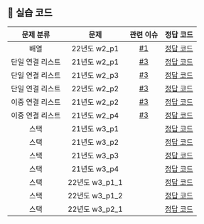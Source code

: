 ## 🌱 실습 코드


| 문제 분류 | 문제 | 관련 이슈 | 정답 코드 |
| :--: | :--: | :--: | :--: |
| 배열 | 22년도 w2_p1 | [#1](https://github.com/Landvibe-DataStructure-2023Study/LimJumin/issues/1) |[정답 코드](https://github.com/Landvibe-DataStructure-2023Study/LimJumin/blob/main/22%20%EC%8B%A4%EC%8A%B5%20%EC%BD%94%EB%93%9C/w2_p1.cpp)|
| 단일 연결 리스트 | 21년도 w2_p1 | [#3](https://github.com/Landvibe-DataStructure-2023Study/LimJumin/issues/3) |[정답 코드](https://github.com/Landvibe-DataStructure-2023Study/LimJumin/blob/main/21%20%EC%8B%A4%EC%8A%B5%20%EC%BD%94%EB%93%9C/21_w2_p1.cpp)| 
| 단일 연결 리스트 | 21년도 w2_p3 | [#3](https://github.com/Landvibe-DataStructure-2023Study/LimJumin/issues/3) |[정답 코드](https://github.com/Landvibe-DataStructure-2023Study/LimJumin/blob/main/21%20%EC%8B%A4%EC%8A%B5%20%EC%BD%94%EB%93%9C/21_w2_p3.cpp)|
| 단일 연결 리스트 | 22년도 w2_p2 | [#3](https://github.com/Landvibe-DataStructure-2023Study/LimJumin/issues/3) |[정답 코드](https://github.com/Landvibe-DataStructure-2023Study/LimJumin/blob/main/22%20%EC%8B%A4%EC%8A%B5%20%EC%BD%94%EB%93%9C/w2_p2.cpp)|
| 이중 연결 리스트 | 21년도 w2_p2 | [#3](https://github.com/Landvibe-DataStructure-2023Study/LimJumin/issues/3)|[정답 코드](https://github.com/Landvibe-DataStructure-2023Study/LimJumin/blob/main/21%20%EC%8B%A4%EC%8A%B5%20%EC%BD%94%EB%93%9C/21_w2_p2.cpp)|
| 이중 연결 리스트 | 21년도 w2_p4 | [#3](https://github.com/Landvibe-DataStructure-2023Study/LimJumin/issues/3)|[정답 코드](https://github.com/Landvibe-DataStructure-2023Study/LimJumin/blob/main/21%20%EC%8B%A4%EC%8A%B5%20%EC%BD%94%EB%93%9C/21_w2_p4.cpp)|
| 스택 | 21년도 w3_p1 | |[정답 코드](https://github.com/Landvibe-DataStructure-2023Study/LimJumin/blob/main/21%20%EC%8B%A4%EC%8A%B5%20%EC%BD%94%EB%93%9C/%EC%8A%A4%ED%83%9D/21_w3_p1.cpp)|
| 스택 | 21년도 w3_p2 | |[정답 코드](https://github.com/Landvibe-DataStructure-2023Study/LimJumin/blob/main/21%20%EC%8B%A4%EC%8A%B5%20%EC%BD%94%EB%93%9C/%EC%8A%A4%ED%83%9D/21_w3_p2.cpp)|
| 스택 | 21년도 w3_p3 | |[정답 코드](https://github.com/Landvibe-DataStructure-2023Study/LimJumin/blob/main/21%20%EC%8B%A4%EC%8A%B5%20%EC%BD%94%EB%93%9C/%EC%8A%A4%ED%83%9D/21_w3_p3.cpp)|
| 스택 | 21년도 w3_p4 | |[정답 코드](https://github.com/Landvibe-DataStructure-2023Study/LimJumin/blob/main/21%20%EC%8B%A4%EC%8A%B5%20%EC%BD%94%EB%93%9C/%EC%8A%A4%ED%83%9D/21_w3_p4.cpp)|
| 스택 | 22년도 w3_p1_1 | |[정답 코드](https://github.com/Landvibe-DataStructure-2023Study/LimJumin/blob/main/22%20%EC%8B%A4%EC%8A%B5%20%EC%BD%94%EB%93%9C/%EC%8A%A4%ED%83%9D/w3_p1_1.cpp)|
| 스택 | 22년도 w3_p1_2 | |[정답 코드](https://github.com/Landvibe-DataStructure-2023Study/LimJumin/blob/main/22%20%EC%8B%A4%EC%8A%B5%20%EC%BD%94%EB%93%9C/%EC%8A%A4%ED%83%9D/w3_p1_2.cpp)|
| 스택 | 22년도 w3_p2_1 | |[정답 코드](https://github.com/Landvibe-DataStructure-2023Study/LimJumin/blob/main/22%20%EC%8B%A4%EC%8A%B5%20%EC%BD%94%EB%93%9C/%EC%8A%A4%ED%83%9D/w3_p2_1.cpp)|
